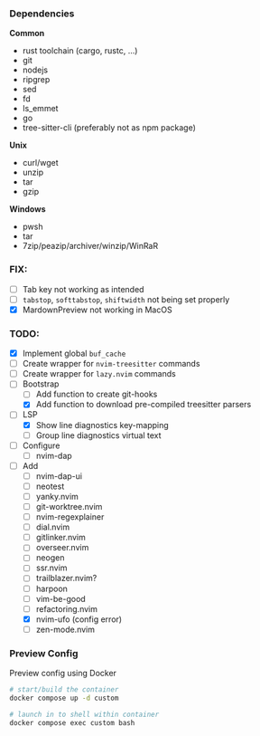 ### Dependencies

**Common**

-  rust toolchain (cargo, rustc, ...)
-  git
-  nodejs
-  ripgrep
-  sed
-  fd
-  ls_emmet
-  go
-  tree-sitter-cli (preferably not as npm package)

**Unix**

-  curl/wget
-  unzip
-  tar
-  gzip

**Windows**

-  pwsh
-  tar
-  7zip/peazip/archiver/winzip/WinRaR

### FIX:

-  [ ] Tab key not working as intended
-  [ ] `tabstop`, `softtabstop`, `shiftwidth` not being set properly
-  [x] MardownPreview not working in MacOS

### TODO:

-  [x] Implement global `buf_cache`
-  [ ] Create wrapper for `nvim-treesitter` commands
-  [ ] Create wrapper for `lazy.nvim` commands
-  [ ] Bootstrap
   -  [ ] Add function to create git-hooks
   -  [x] Add function to download pre-compiled treesitter parsers
-  [ ] LSP
   -  [x] Show line diagnostics key-mapping
   -  [ ] Group line diagnostics virtual text
-  [ ] Configure
   -  [ ] nvim-dap
-  [ ] Add
   -  [ ] nvim-dap-ui
   -  [ ] neotest
   -  [ ] yanky.nvim
   -  [ ] git-worktree.nvim
   -  [ ] nvim-regexplainer
   -  [ ] dial.nvim
   -  [ ] gitlinker.nvim
   -  [ ] overseer.nvim
   -  [ ] neogen
   -  [ ] ssr.nvim
   -  [ ] trailblazer.nvim?
   -  [ ] harpoon
   -  [ ] vim-be-good
   -  [ ] refactoring.nvim
   -  [x] nvim-ufo (config error)
   -  [ ] zen-mode.nvim

### Preview Config

Preview config using Docker

```sh
# start/build the container
docker compose up -d custom

# launch in to shell within container
docker compose exec custom bash
```
